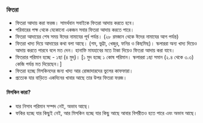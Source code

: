 ### **ফিতরা**
* ফিতরা আদায় করা ফরজ। সামর্থবান সবাইকে ফিতরা আদায় করতে হবে।
* পরিবারের পক্ষ থেকে যেকোনো একজন সবার ফিতরা আদায় করতে পারে।
* ফিতরা আদায়ের শেষ সময় ঈদের নামাযের পূর্ব পর্যন্ত। (২৮ রমজান থেকে ঈদের নামাযের আগ পর্যন্ত)
* ফিতরা খাদ্য দিয়ে আদায়ের কথা বলা আছে। (গম, ভুট্টা, খেজুর, ফনির ও কিছমিছ)। স্কলাররা অন্য খাদ্য দিয়েও আদায় করতে পারবে বলে মত দেন।  হানাফি মাযহাবের মতে টাকা দিয়েও ফিতরা আদায় করা যাবে।
* ফিতরার পরিমান হচ্ছে - ১ছা (৪ মুদ্)। [১ মুদ হচ্ছে ১ কোষ পরিমান। স্কলাররা ১ছা সমান (২.৪ থেকে ৩.৩) কেজি পর্যন্ত মত দিয়েছেন।]
* ফিতরা হচ্ছে মিসকিনদের জন্য খাদ্য আর রোজাদারদের ভুলের কাফফারা।
* প্রত্যেক যার বাড়িতে একদিনের খাবার আছে তার উপর ফিতরা ফরজ।
#### **মিসকিন কারা?**
* যার নিসাব পরিমান সম্পদ নেই, অভাব আছে।
* ফকির হচ্ছে যার কিছুই নেই, আর মিসকিন হচ্ছে যার কিছু আছে আবার বিপরীতও হতে পারে এবং অভাব আছে।